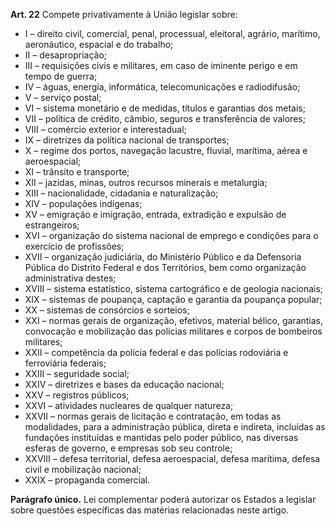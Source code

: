 **Art. 22** Compete privativamente à União legislar sobre:
* I – direito civil, comercial, penal, processual, eleitoral, agrário, marítimo, aeronáutico, espacial e do trabalho;
* II – desapropriação;
* III – requisições civis e militares, em caso de iminente perigo e em tempo de guerra;
* IV – águas, energia, informática, telecomunicações e radiodifusão;
* V – serviço postal;
* VI – sistema monetário e de medidas, títulos e garantias dos metais;
* VII – política de crédito, câmbio, seguros e transferência de valores;
* VIII – comércio exterior e interestadual;
* IX – diretrizes da política nacional de transportes;
* X – regime dos portos, navegação lacustre, fluvial, marítima, aérea e aeroespacial;
* XI – trânsito e transporte;
* XII – jazidas, minas, outros recursos minerais e metalurgia;
* XIII – nacionalidade, cidadania e naturalização;
* XIV – populações indígenas;
* XV – emigração e imigração, entrada, extradição e expulsão de estrangeiros;
* XVI – organização do sistema nacional de emprego e condições para o exercício de profissões;
* XVII – organização judiciária, do Ministério Público e da Defensoria Pública do Distrito Federal e dos Territórios, bem como organização administrativa destes;
* XVIII – sistema estatístico, sistema cartográfico e de geologia nacionais;
* XIX – sistemas de poupança, captação e garantia da poupança popular;
* XX – sistemas de consórcios e sorteios;
* XXI – normas gerais de organização, efetivos, material bélico, garantias, convocação e mobilização das polícias militares e corpos de bombeiros militares;
* XXII – competência da polícia federal e das polícias rodoviária e ferroviária federais;
* XXIII – seguridade social;
* XXIV – diretrizes e bases da educação nacional;
* XXV – registros públicos;
* XXVI – atividades nucleares de qualquer natureza;
* XXVII – normas gerais de licitação e contratação, em todas as modalidades, para a administração pública, direta e indireta, incluídas as fundações instituídas e mantidas pelo poder público, nas diversas esferas de governo, e empresas sob seu controle;
* XXVIII – defesa territorial, defesa aeroespacial, defesa marítima, defesa civil e mobilização nacional;
* XXIX – propaganda comercial.

**Parágrafo único.** Lei complementar poderá autorizar os Estados a legislar sobre questões específicas das matérias relacionadas neste artigo.
